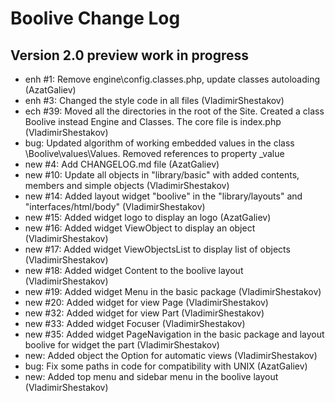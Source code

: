 Boolive Change Log
==================

Version 2.0 preview work in progress
------------------------------------
- enh #1: Remove engine\config.classes.php, update classes autoloading (AzatGaliev)
- enh #3: Changed the style code in all files (VladimirShestakov)
- ech #39: Moved all the directories in the root of the Site. Created a class Boolive instead Engine and Classes. The core file is index.php  (VladimirShestakov)
- bug: Updated algorithm of working embedded values ​​in the class \Boolive\values\Values. Removed references to property _value
- new #4: Add CHANGELOG.md file (AzatGaliev)
- new #10: Update all objects in "library/basic" with added contents, members and simple objects (VladimirShestakov)
- new #14: Added layout widget "boolive" in the "library/layouts" and "interfaces/html/body" (VladimirShestakov)
- new #15: Added widget logo to display an logo (AzatGaliev)
- new #16: Added widget ViewObject to display an object (VladimirShestakov)
- new #17: Added widget ViewObjectsList to display list of objects (VladimirShestakov)
- new #18: Added widget Content to the boolive layout (VladimirShestakov)
- new #19: Added widget Menu in the basic package (VladimirShestakov)
- new #20: Added widget for view Page (VladimirShestakov)
- new #32: Added widget for view Part (VladimirShestakov)
- new #33: Added widget Focuser (VladimirShestakov)
- new #35: Added widget PageNavigation in the basic package and layout boolive for widget the part (VladimirShestakov)
- new: Added object the Option for automatic views (VladimirShestakov)
- bug: Fix some paths in code for compatibility with UNIX (AzatGaliev)
- new: Added top menu and sidebar menu in the boolive layout (VladimirShestakov)